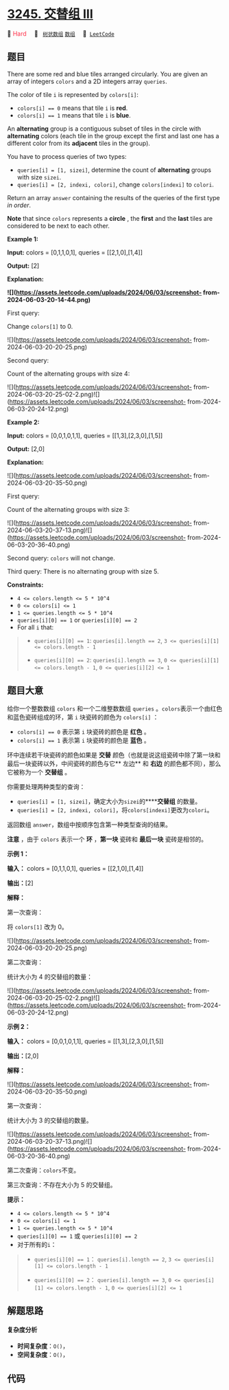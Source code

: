 # [3245. 交替组 III](https://leetcode.com/problems/alternating-groups-iii)

🔴 <font color=#ff334b>Hard</font>&emsp; 🔖&ensp; [`树状数组`](/outline/tag/binary-indexed-tree.md) [`数组`](/outline/tag/array.md)&emsp; 🔗&ensp;[`LeetCode`](https://leetcode.com/problems/alternating-groups-iii)

## 题目

There are some red and blue tiles arranged circularly. You are given an array
of integers `colors` and a 2D integers array `queries`.

The color of tile `i` is represented by `colors[i]`:

  * `colors[i] == 0` means that tile `i` is **red**.
  * `colors[i] == 1` means that tile `i` is **blue**.

An **alternating** group is a contiguous subset of tiles in the circle with
**alternating** colors (each tile in the group except the first and last one
has a different color from its **adjacent** tiles in the group).

You have to process queries of two types:

  * `queries[i] = [1, sizei]`, determine the count of **alternating** groups with size `sizei`.
  * `queries[i] = [2, indexi, colori]`, change `colors[indexi]` to `colori`.

Return an array `answer` containing the results of the queries of the first
type _in order_.

**Note** that since `colors` represents a **circle** , the **first** and the
**last** tiles are considered to be next to each other.



**Example 1:**

**Input:** colors = [0,1,1,0,1], queries = [[2,1,0],[1,4]]

**Output:** [2]

**Explanation:**

**![](https://assets.leetcode.com/uploads/2024/06/03/screenshot-
from-2024-06-03-20-14-44.png)**

First query:

Change `colors[1]` to 0.

![](https://assets.leetcode.com/uploads/2024/06/03/screenshot-
from-2024-06-03-20-20-25.png)

Second query:

Count of the alternating groups with size 4:

![](https://assets.leetcode.com/uploads/2024/06/03/screenshot-
from-2024-06-03-20-25-02-2.png)![](https://assets.leetcode.com/uploads/2024/06/03/screenshot-
from-2024-06-03-20-24-12.png)

**Example 2:**

**Input:** colors = [0,0,1,0,1,1], queries = [[1,3],[2,3,0],[1,5]]

**Output:** [2,0]

**Explanation:**

![](https://assets.leetcode.com/uploads/2024/06/03/screenshot-
from-2024-06-03-20-35-50.png)

First query:

Count of the alternating groups with size 3:

![](https://assets.leetcode.com/uploads/2024/06/03/screenshot-
from-2024-06-03-20-37-13.png)![](https://assets.leetcode.com/uploads/2024/06/03/screenshot-
from-2024-06-03-20-36-40.png)

Second query: `colors` will not change.

Third query: There is no alternating group with size 5.



**Constraints:**

  * `4 <= colors.length <= 5 * 10^4`
  * `0 <= colors[i] <= 1`
  * `1 <= queries.length <= 5 * 10^4`
  * `queries[i][0] == 1` or `queries[i][0] == 2`
  * For all `i` that: 
> 
> * `queries[i][0] == 1`: `queries[i].length == 2`, `3 <= queries[i][1] <= colors.length - 1`
> 
> * `queries[i][0] == 2`: `queries[i].length == 3`, `0 <= queries[i][1] <= colors.length - 1`, `0 <= queries[i][2] <= 1`


## 题目大意

给你一个整数数组 `colors` 和一个二维整数数组 `queries` 。`colors`表示一个由红色和蓝色瓷砖组成的环，第 `i` 块瓷砖的颜色为
`colors[i]` ：

  * `colors[i] == 0` 表示第 `i` 块瓷砖的颜色是 **红色**  。
  * `colors[i] == 1` 表示第 `i` 块瓷砖的颜色是 **蓝色**  。

环中连续若干块瓷砖的颜色如果是 **交替**  颜色（也就是说这组瓷砖中除了第一块和最后一块瓷砖以外，中间瓷砖的颜色与它**  左边** 和 **右边**
的颜色都不同），那么它被称为一个 **交替组** 。

你需要处理两种类型的查询：

  * `queries[i] = [1, sizei]`，确定大小为`sizei`的******交替组** 的数量。
  * `queries[i] = [2, indexi, colori]`，将`colors[indexi]`更改为`colori`。

返回数组 `answer`，数组中按顺序包含第一种类型查询的结果。

**注意**  ，由于 `colors` 表示一个 **环**  ，**第一块**  瓷砖和 **最后一块**  瓷砖是相邻的。



**示例 1：**

**输入：** colors = [0,1,1,0,1], queries = [[2,1,0],[1,4]]

**输出：**[2]

**解释：**

第一次查询：

将 `colors[1]` 改为 0。

![](https://assets.leetcode.com/uploads/2024/06/03/screenshot-
from-2024-06-03-20-20-25.png)

第二次查询：

统计大小为 4 的交替组的数量：

![](https://assets.leetcode.com/uploads/2024/06/03/screenshot-
from-2024-06-03-20-25-02-2.png)![](https://assets.leetcode.com/uploads/2024/06/03/screenshot-
from-2024-06-03-20-24-12.png)

**示例 2：**

**输入：** colors = [0,0,1,0,1,1], queries = [[1,3],[2,3,0],[1,5]]

**输出：**[2,0]

**解释：**

![](https://assets.leetcode.com/uploads/2024/06/03/screenshot-
from-2024-06-03-20-35-50.png)

第一次查询：

统计大小为 3 的交替组的数量。

![](https://assets.leetcode.com/uploads/2024/06/03/screenshot-
from-2024-06-03-20-37-13.png)![](https://assets.leetcode.com/uploads/2024/06/03/screenshot-
from-2024-06-03-20-36-40.png)

第二次查询：`colors`不变。

第三次查询：不存在大小为 5 的交替组。



**提示：**

  * `4 <= colors.length <= 5 * 10^4`
  * `0 <= colors[i] <= 1`
  * `1 <= queries.length <= 5 * 10^4`
  * `queries[i][0] == 1` 或 `queries[i][0] == 2`
  * 对于所有的`i`： 
> 
> * `queries[i][0] == 1`： `queries[i].length == 2`, `3 <= queries[i][1] <= colors.length - 1`
> 
> * `queries[i][0] == 2`： `queries[i].length == 3`, `0 <= queries[i][1] <= colors.length - 1`, `0 <= queries[i][2] <= 1`


## 解题思路

#### 复杂度分析

- **时间复杂度**：`O()`，
- **空间复杂度**：`O()`，

## 代码

```javascript

```